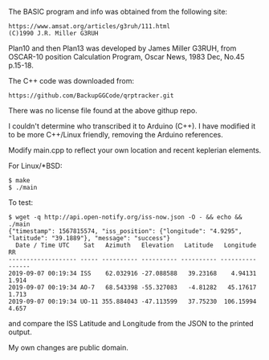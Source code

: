 The BASIC program and info was obtained from the following site:

    https://www.amsat.org/articles/g3ruh/111.html
    (C)1990 J.R. Miller G3RUH

Plan10 and then Plan13 was developed by James Miller G3RUH, from
OSCAR-10 position Calculation Program, Oscar News, 1983 Dec, No.45
p.15-18.

The C++ code was downloaded from:

    https://github.com/BackupGGCode/qrptracker.git

There was no license file found at the above githup repo.

I couldn't determine who transcribed it to Arduino (C++). I have
modified it to be more C++/Linux friendly, removing the Arduino
references.

Modify main.cpp to reflect your own location and recent keplerian
elements. 

For Linux/*BSD:

    $ make
    $ ./main 

To test:

    $ wget -q http://api.open-notify.org/iss-now.json -O - && echo && ./main
    {"timestamp": 1567815574, "iss_position": {"longitude": "4.9295", "latitude": "39.1889"}, "message": "success"}
      Date / Time UTC    Sat   Azimuth   Elevation   Latitude   Longitude   RR
    ------------------- ----- ---------- ---------- ---------- ---------- ------
    2019-09-07 00:19:34 ISS    62.032916 -27.088588   39.23168    4.94131  1.914
    2019-09-07 00:19:34 AO-7   68.543398 -55.327083   -4.81282   45.17617  1.713
    2019-09-07 00:19:34 UO-11 355.884043 -47.113599   37.75230  106.15994  4.657

and compare the ISS Latitude and Longitude from the JSON to the printed
output.

My own changes are public domain.
